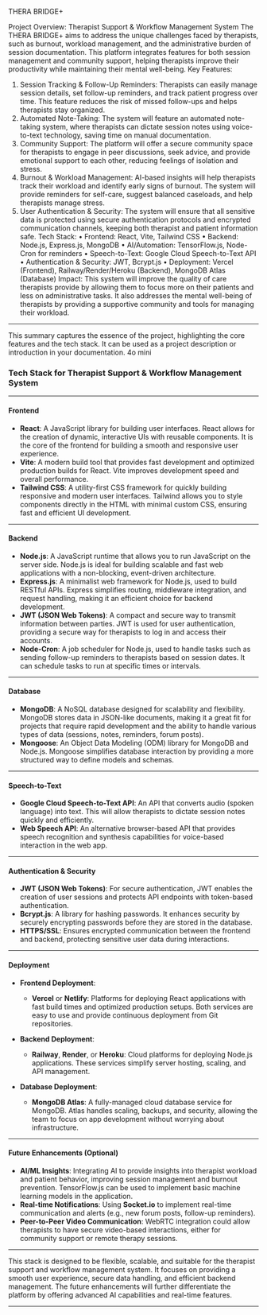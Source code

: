 THERA BRIDGE+

Project Overview: Therapist Support & Workflow Management System
The THERA BRIDGE+ aims to address the unique challenges faced by therapists, such as burnout, workload management, and the administrative burden of session documentation. This platform integrates features for both session management and community support, helping therapists improve their productivity while maintaining their mental well-being.
Key Features:
1.  Session Tracking & Follow-Up Reminders:
Therapists can easily manage session details, set follow-up reminders, and track patient progress over time. This feature reduces the risk of missed follow-ups and helps therapists stay organized.
2.  Automated Note-Taking:
The system will feature an automated note-taking system, where therapists can dictate session notes using voice-to-text technology, saving time on manual documentation.
3.  Community Support:
The platform will offer a secure community space for therapists to engage in peer discussions, seek advice, and provide emotional support to each other, reducing feelings of isolation and stress.
4.  Burnout & Workload Management:
AI-based insights will help therapists track their workload and identify early signs of burnout. The system will provide reminders for self-care, suggest balanced caseloads, and help therapists manage stress.
5.  User Authentication & Security:
The system will ensure that all sensitive data is protected using secure authentication protocols and encrypted communication channels, keeping both therapist and patient information safe.
Tech Stack:
•   Frontend: React, Vite, Tailwind CSS
•   Backend: Node.js, Express.js, MongoDB
•   AI/Automation: TensorFlow.js, Node-Cron for reminders
•   Speech-to-Text: Google Cloud Speech-to-Text API
•   Authentication & Security: JWT, Bcrypt.js
•   Deployment: Vercel (Frontend), Railway/Render/Heroku (Backend), MongoDB Atlas (Database)
Impact:
This system will improve the quality of care therapists provide by allowing them to focus more on their patients and less on administrative tasks. It also addresses the mental well-being of therapists by providing a supportive community and tools for managing their workload.
________________________________________
This summary captures the essence of the project, highlighting the core features and the tech stack. It can be used as a project description or introduction in your documentation.
4o mini

### **Tech Stack for Therapist Support & Workflow Management System**

---

#### **Frontend**  
- **React**: A JavaScript library for building user interfaces. React allows for the creation of dynamic, interactive UIs with reusable components. It is the core of the frontend for building a smooth and responsive user experience.
- **Vite**: A modern build tool that provides fast development and optimized production builds for React. Vite improves development speed and overall performance.
- **Tailwind CSS**: A utility-first CSS framework for quickly building responsive and modern user interfaces. Tailwind allows you to style components directly in the HTML with minimal custom CSS, ensuring fast and efficient UI development.

---

#### **Backend**  
- **Node.js**: A JavaScript runtime that allows you to run JavaScript on the server side. Node.js is ideal for building scalable and fast web applications with a non-blocking, event-driven architecture.
- **Express.js**: A minimalist web framework for Node.js, used to build RESTful APIs. Express simplifies routing, middleware integration, and request handling, making it an efficient choice for backend development.
- **JWT (JSON Web Tokens)**: A compact and secure way to transmit information between parties. JWT is used for user authentication, providing a secure way for therapists to log in and access their accounts.
- **Node-Cron**: A job scheduler for Node.js, used to handle tasks such as sending follow-up reminders to therapists based on session dates. It can schedule tasks to run at specific times or intervals.

---

#### **Database**  
- **MongoDB**: A NoSQL database designed for scalability and flexibility. MongoDB stores data in JSON-like documents, making it a great fit for projects that require rapid development and the ability to handle various types of data (sessions, notes, reminders, forum posts).
- **Mongoose**: An Object Data Modeling (ODM) library for MongoDB and Node.js. Mongoose simplifies database interaction by providing a more structured way to define models and schemas.

---

#### **Speech-to-Text**  
- **Google Cloud Speech-to-Text API**: An API that converts audio (spoken language) into text. This will allow therapists to dictate session notes quickly and efficiently.
- **Web Speech API**: An alternative browser-based API that provides speech recognition and synthesis capabilities for voice-based interaction in the web app.

---

#### **Authentication & Security**  
- **JWT (JSON Web Tokens)**: For secure authentication, JWT enables the creation of user sessions and protects API endpoints with token-based authentication.
- **Bcrypt.js**: A library for hashing passwords. It enhances security by securely encrypting passwords before they are stored in the database.
- **HTTPS/SSL**: Ensures encrypted communication between the frontend and backend, protecting sensitive user data during interactions.

---

#### **Deployment**  
- **Frontend Deployment**:  
  - **Vercel** or **Netlify**: Platforms for deploying React applications with fast build times and optimized production setups. Both services are easy to use and provide continuous deployment from Git repositories.
  
- **Backend Deployment**:  
  - **Railway**, **Render**, or **Heroku**: Cloud platforms for deploying Node.js applications. These services simplify server hosting, scaling, and API management.
  
- **Database Deployment**:  
  - **MongoDB Atlas**: A fully-managed cloud database service for MongoDB. Atlas handles scaling, backups, and security, allowing the team to focus on app development without worrying about infrastructure.

---

#### **Future Enhancements (Optional)**  
- **AI/ML Insights**: Integrating AI to provide insights into therapist workload and patient behavior, improving session management and burnout prevention. TensorFlow.js can be used to implement basic machine learning models in the application.
- **Real-time Notifications**: Using **Socket.io** to implement real-time communication and alerts (e.g., new forum posts, follow-up reminders).
- **Peer-to-Peer Video Communication**: WebRTC integration could allow therapists to have secure video-based interactions, either for community support or remote therapy sessions.

---

This stack is designed to be flexible, scalable, and suitable for the therapist support and workflow management system. It focuses on providing a smooth user experience, secure data handling, and efficient backend management. The future enhancements will further differentiate the platform by offering advanced AI capabilities and real-time features.

---






